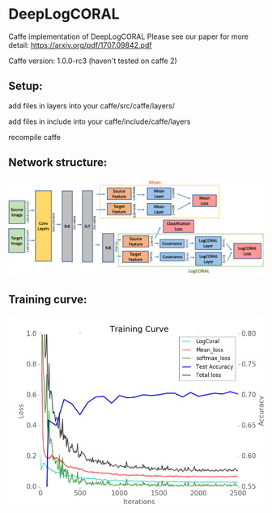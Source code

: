 # DeepLogCORAL
Caffe implementation of DeepLogCORAL
Please see our paper for more detail: https://arxiv.org/pdf/1707.09842.pdf

Caffe version: 1.0.0-rc3 (haven't tested on caffe 2)

## Setup: 

add files in layers into your caffe/src/caffe/layers/

add files in include into your caffe/include/caffe/layers

recompile caffe

## Network structure:

![alt text](https://github.com/YifeiAI/DeepLogCORAL/blob/master/image/structure.png)

## Training curve:

![alt text](https://github.com/YifeiAI/DeepLogCORAL/blob/master/image/AW_two.png)
